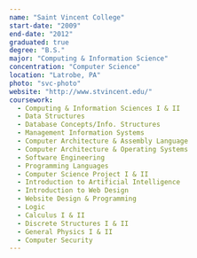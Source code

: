 ```yaml
---
name: "Saint Vincent College"
start-date: "2009"
end-date: "2012"
graduated: true
degree: "B.S."
major: "Computing & Information Science"
concentration: "Computer Science"
location: "Latrobe, PA"
photo: "svc-photo"
website: "http://www.stvincent.edu/"
coursework:
  - Computing & Information Sciences I & II
  - Data Structures
  - Database Concepts/Info. Structures
  - Management Information Systems
  - Computer Architecture & Assembly Language
  - Computer Architecture & Operating Systems
  - Software Engineering
  - Programming Languages
  - Computer Science Project I & II
  - Introduction to Artificial Intelligence
  - Introduction to Web Design
  - Website Design & Programming
  - Logic
  - Calculus I & II
  - Discrete Structures I & II
  - General Physics I & II
  - Computer Security
---
```

